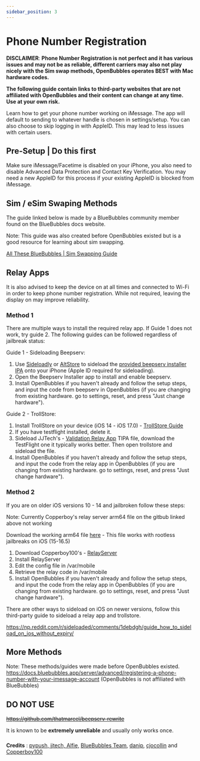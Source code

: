 ```yaml
---
sidebar_position: 3
---
```

# Phone Number Registration
**DISCLAIMER**: **Phone Number Registration is not perfect and it has various issues and may not be as reliable, different carriers may also not play nicely with the Sim swap methods, OpenBubbles operates BEST with Mac hardware codes.**

**The following guide contain links to third-party websites that are not affiliated with OpenBubbles and their content can change at any time. Use at your own risk.**

Learn how to get your phone number working on iMessage. The app will default to sending to whatever handle is chosen in settings/setup. 
You can also choose to skip logging in with AppleID. This may lead to less issues with certain users.

## Pre-Setup | Do this first
Make sure iMessage/Facetime is disabled on your iPhone, you also need to disable Advanced Data Protection and Contact Key Verification.
You may need a new AppleID for this process if your existing AppleID is blocked from iMessage.

## Sim / eSim Swaping Methods
The guide linked below is made by a BlueBubbles community member found on the BlueBubbles docs website. 

Note: This guide was also created before OpenBubbles existed but is a good resource for learning about sim swapping.

[All These BlueBubbles | Sim Swapping Guide](https://guide.atbluebubbles.com/ )

## Relay Apps
It is also advised to keep the device on at all times and connected to Wi-Fi in order to keep phone number registration. 
While not required, leaving the display on may improve reliability.

### Method 1
There are multiple ways to install the required relay app. 
If Guide 1 does not work, try guide 2.
The following guides can be followed regardless of jailbreak status: 

Guide 1 - Sideloading Beepserv:
1. Use [Sideloadly](https://sideloadly.io/) or [AltStore](https://altstore.io/) to sideload the [provided beepserv installer IPA](https://joshuafhiggins.github.io/beepserv_installer_v0.1.ipa) onto your iPhone (Apple ID required for sideloading).
2. Open the Beepserv Installer app to install and enable beepserv.
3. Install OpenBubbles if you haven't already and follow the setup steps, and input the code from beepserv in OpenBubbles (if you are changing from existing hardware. go to settings, reset, and press "Just change hardware").

Guide 2 - TrollStore:

1. Install TrollStore on your device (iOS 14 - iOS 17.0) - [TrollStore Guide](https://ios.cfw.guide/installing-trollstore/)
2. If you have testflight installed, delete it.
3. Sideload JJTech's - [Validation Relay App](https://github.com/JJTech0130/ValidationRelay/releases) TIPA file, download the TestFlight one it typically works better. Then open trollstore and sideload the file.
4. Install OpenBubbles if you haven't already and follow the setup steps, and input the code from the relay app in OpenBubbles (if you are changing from existing hardware. go to settings, reset, and press "Just change hardware").

### Method 2

If you are on older iOS versions 10 - 14 and jailbroken follow these steps: 

Note: Currently Copperboy's relay server arm64 file on the gitbub linked above not working

Download the working arm64 file [here](https://cdn.discordapp.com/attachments/1273349815803314208/1276915932157055087/dev.copper.relayserver_0.0.1-8debug_iphoneos-arm64.deb?ex=66d47ea2&is=66d32d22&hm=ed6660e60c7915f50c2b4e07c1d53572cbf15b0f63964db554accb4923041fe7&) - This file works with rootless jailbreaks on iOS (15-16.5)
1. Download Copperboy100's - [RelayServer](https://github.com/TaeHagen/relayserver/releases)
2. Install RelayServer 
3. Edit the config file in /var/mobile
4. Retrieve the relay code in /var/mobile
5. Install OpenBubbles if you haven't already and follow the setup steps, and input the code from the relay app in OpenBubbles (if you are changing from existing hardware. go to settings, reset, and press "Just change hardware").

There are other ways to sideload on iOS on newer versions, follow this third-party guide to sideload a relay app and trollstore.

https://np.reddit.com/r/sideloaded/comments/1debdgh/guide_how_to_sideload_on_ios_without_expiry/

## More Methods
Note: These methods/guides were made before OpenBubbles existed.
https://docs.bluebubbles.app/server/advanced/registering-a-phone-number-with-your-imessage-account (OpenBubbles is not affiliated with BlueBubbles)


## DO NOT USE
~~https://github.com/thatmarcel/beepserv-rewrite~~

It is known to be **extremely unreliable** and usually only works once.

###
**Credits** : [pypush, jjtech, Alfie,](https://discord.com/channels/1130633272595066880/1135636248019615874/1231003645529817139) [BlueBubbles Team](https://github.com/orgs/BlueBubblesApp/people), [danip](https://discord.com/channels/1130633272595066880/1135636248019615874/1231003645529817139), [cjocollin](https://www.reddit.com/r/BlueBubbles/comments/1938ock/stop_using_old_methods_heres_a_new_one/) and [Copperboy100](https://github.com/TaeHagen)
###
